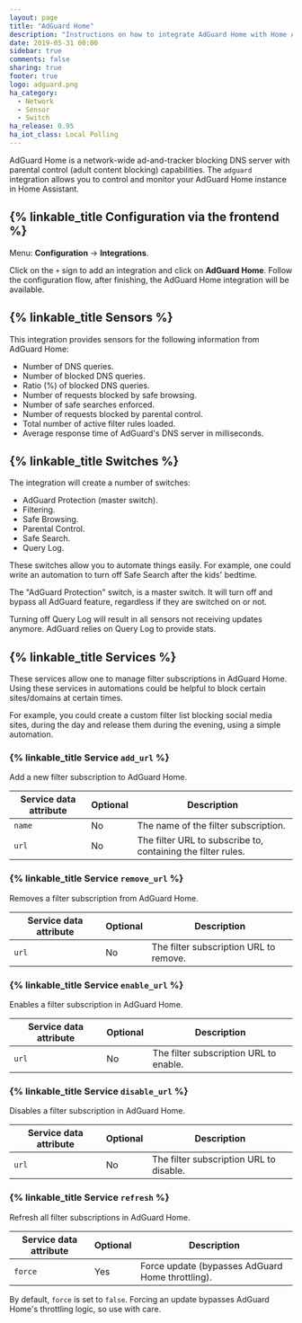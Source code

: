```yaml
---
layout: page
title: "AdGuard Home"
description: "Instructions on how to integrate AdGuard Home with Home Assistant."
date: 2019-05-31 00:00
sidebar: true
comments: false
sharing: true
footer: true
logo: adguard.png
ha_category:
  - Network
  - Sensor
  - Switch
ha_release: 0.95
ha_iot_class: Local Polling
---
```


AdGuard Home is a network-wide ad-and-tracker blocking DNS server with parental
control (adult content blocking) capabilities. The `adguard` integration allows
you to control and monitor your AdGuard Home instance in Home Assistant.

## {% linkable_title Configuration via the frontend %}

Menu: **Configuration** -> **Integrations**.

Click on the `+` sign to add an integration and click on **AdGuard Home**.
Follow the configuration flow, after finishing, the AdGuard Home
integration will be available.

## {% linkable_title Sensors %}

This integration provides sensors for the following information from AdGuard Home:

- Number of DNS queries.
- Number of blocked DNS queries.
- Ratio (%) of blocked DNS queries.
- Number of requests blocked by safe browsing.
- Number of safe searches enforced.
- Number of requests blocked by parental control.
- Total number of active filter rules loaded.
- Average response time of AdGuard's DNS server in milliseconds.

## {% linkable_title Switches %}

The integration will create a number of switches:

- AdGuard Protection (master switch).
- Filtering.
- Safe Browsing.
- Parental Control.
- Safe Search.
- Query Log.

These switches allow you to automate things easily. For example, one could
write an automation to turn off Safe Search after the kids' bedtime.

The "AdGuard Protection" switch, is a master switch. It will turn off and
bypass all AdGuard feature, regardless if they are switched on or not.

<p class="note">
Turning off Query Log will result in all sensors not receiving updates anymore.
AdGuard relies on Query Log to provide stats.
</p>

## {% linkable_title Services %}

These services allow one to manage filter subscriptions in AdGuard Home.
Using these services in automations could be helpful to block certain
sites/domains at certain times.

For example, you could create a custom filter list blocking social media sites,
during the day and release them during the evening, using a simple automation.

### {% linkable_title Service `add_url` %}

Add a new filter subscription to AdGuard Home.

| Service data attribute | Optional | Description                                                  |
| ---------------------- | -------- | ------------------------------------------------------------ |
| `name`                 | No       | The name of the filter subscription.                         |
| `url`                  | No       | The filter URL to subscribe to, containing the filter rules. |

### {% linkable_title Service `remove_url` %}

Removes a filter subscription from AdGuard Home.

| Service data attribute | Optional | Description                            |
| ---------------------- | -------- | -------------------------------------- |
| `url`                  | No       | The filter subscription URL to remove. |

### {% linkable_title Service `enable_url` %}

Enables a filter subscription in AdGuard Home.

| Service data attribute | Optional | Description                            |
| ---------------------- | -------- | -------------------------------------- |
| `url`                  | No       | The filter subscription URL to enable. |

### {% linkable_title Service `disable_url` %}

Disables a filter subscription in AdGuard Home.

| Service data attribute | Optional | Description                             |
| ---------------------- | -------- | --------------------------------------- |
| `url`                  | No       | The filter subscription URL to disable. |

### {% linkable_title Service `refresh` %}

Refresh all filter subscriptions in AdGuard Home.

| Service data attribute | Optional | Description                                       |
| ---------------------- | -------- | ------------------------------------------------- |
| `force`                | Yes      | Force update (bypasses AdGuard Home throttling). |

By default, `force` is set to `false`. Forcing an update bypasses AdGuard Home's
throttling logic, so use with care.
